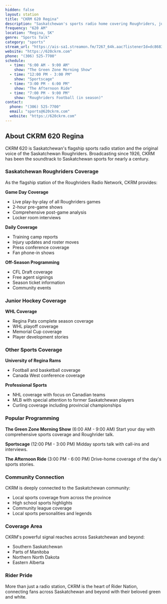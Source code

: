```yaml
---
hidden: false
layout: station
title: "CKRM 620 Regina"
description: "Saskatchewan's sports radio home covering Roughriders, junior hockey, and prairie sports"
frequency: "620 AM"
location: "Regina, SK"
genre: "Sports Talk"
category: "sports"
stream_url: "https://ais-sa1.streamon.fm/7267_64k.aac?listenerId=dc8683f8939dc0c64b04555eacbb0b35&aw_0_1st.playerid=esPlayer&aw_0_1st.skey=1752969632"
website: "https://620ckrm.com"
phone: "(306) 525-7700"
schedule:
  - time: "6:00 AM - 9:00 AM"
    show: "The Green Zone Morning Show"
  - time: "12:00 PM - 3:00 PM"
    show: "Sportscage"
  - time: "3:00 PM - 6:00 PM"
    show: "The Afternoon Ride"
  - time: "7:00 PM - 9:00 PM"
    show: "Roughriders Football (in season)"
contact:
  phone: "(306) 525-7700"
  email: "sports@620ckrm.com"
  website: "https://620ckrm.com"
---
```


## About CKRM 620 Regina

CKRM 620 is Saskatchewan's flagship sports radio station and the original voice of the Saskatchewan Roughriders. Broadcasting since 1926, CKRM has been the soundtrack to Saskatchewan sports for nearly a century.

### Saskatchewan Roughriders Coverage

As the flagship station of the Roughriders Radio Network, CKRM provides:

**Game Day Coverage**
- Live play-by-play of all Roughriders games
- 2-hour pre-game shows
- Comprehensive post-game analysis
- Locker room interviews

**Daily Coverage**
- Training camp reports
- Injury updates and roster moves
- Press conference coverage
- Fan phone-in shows

**Off-Season Programming**
- CFL Draft coverage
- Free agent signings
- Season ticket information
- Community events

### Junior Hockey Coverage

**WHL Coverage**
- Regina Pats complete season coverage
- WHL playoff coverage
- Memorial Cup coverage
- Player development stories

### Other Sports Coverage

**University of Regina Rams**
- Football and basketball coverage
- Canada West conference coverage

**Professional Sports**
- NHL coverage with focus on Canadian teams
- MLB with special attention to former Saskatchewan players
- Curling coverage including provincial championships

### Popular Programming

**The Green Zone Morning Show** (6:00 AM - 9:00 AM)
Start your day with comprehensive sports coverage and Roughrider talk.

**Sportscage** (12:00 PM - 3:00 PM)
Midday sports talk with call-ins and interviews.

**The Afternoon Ride** (3:00 PM - 6:00 PM)
Drive-home coverage of the day's sports stories.

### Community Connection

CKRM is deeply connected to the Saskatchewan community:
- Local sports coverage from across the province
- High school sports highlights
- Community league coverage
- Local sports personalities and legends

### Coverage Area

CKRM's powerful signal reaches across Saskatchewan and beyond:
- Southern Saskatchewan
- Parts of Manitoba
- Northern North Dakota
- Eastern Alberta

### Rider Pride

More than just a radio station, CKRM is the heart of Rider Nation, connecting fans across Saskatchewan and beyond with their beloved green and white.
